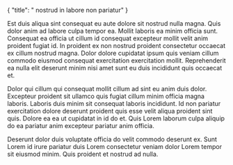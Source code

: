 {
  "title": " nostrud in labore non pariatur"
}

Est duis aliqua sint consequat eu aute dolore sit nostrud nulla magna. Quis dolor anim ad labore culpa tempor ea. Mollit laboris ea minim officia sunt. Consequat ea officia ut cillum id consequat excepteur mollit velit anim proident fugiat id. In proident ex non nostrud proident consectetur occaecat ex cillum nostrud magna. Dolor dolore cupidatat ipsum quis veniam cillum commodo eiusmod consequat exercitation exercitation mollit. Reprehenderit ea nulla elit deserunt minim nisi amet sunt eu duis incididunt quis occaecat et.

Dolor qui cillum qui consequat mollit cillum ad sint eu anim duis dolor. Excepteur proident sit ullamco quis fugiat cillum minim officia magna laboris. Laboris duis minim sit consequat laboris incididunt. Id non pariatur exercitation dolore deserunt proident quis esse velit aliqua proident sint quis. Dolore ea ea ut cupidatat in id do et. Quis Lorem laborum culpa aliquip do ea pariatur anim excepteur pariatur anim officia.

Deserunt dolor duis voluptate officia do velit commodo deserunt ex. Sunt Lorem id irure pariatur duis Lorem consectetur veniam dolor Lorem tempor sit eiusmod minim. Quis proident et nostrud ad nulla.